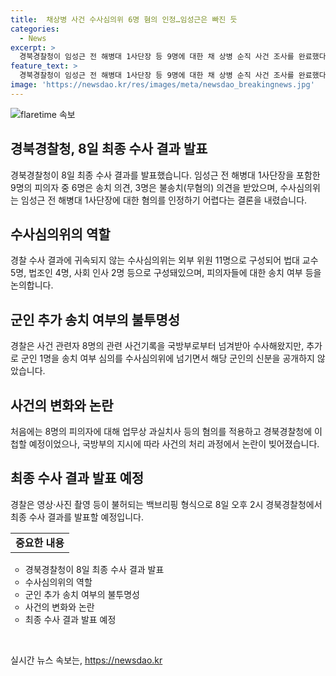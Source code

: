 ```yaml
---
title:  채상병 사건 수사심의위 6명 혐의 인정…임성근은 빠진 듯
categories:
  - News
excerpt: >
  경북경찰청이 임성근 전 해병대 1사단장 등 9명에 대한 채 상병 순직 사건 조사를 완료했다. 수사심의위는 6명에 대해 혐의가 있고, 3명에 대해 혐의가 없다는 결론을 내렸다. 수사심의위의 결론은 경찰 수사 결과에 영향을 미치지 않지만, 경찰은 최종 수사 결과를 발표할 예정이다. 이 사건은 국방부와 공수처의 개입, 수사과정의 뒷얘기로 둘러싸여 논란이 되었다. 경북경찰청은 이에 대한 자세한 내용을 공개할 예정은 없지만, 8일 오후 2시 경북경찰청에서 최종 수사 결과를 발표할 예정이다.
feature_text: >
  경북경찰청이 임성근 전 해병대 1사단장 등 9명에 대한 채 상병 순직 사건 조사를 완료했다. 수사심의위는 6명에 대해 혐의가 있고, 3명에 대해 혐의가 없다는 결론을 내렸다. 수사심의위의 결론은 경찰 수사 결과에 영향을 미치지 않지만, 경찰은 최종 수사 결과를 발표할 예정이다. 이 사건은 국방부와 공수처의 개입, 수사과정의 뒷얘기로 둘러싸여 논란이 되었다. 경북경찰청은 이에 대한 자세한 내용을 공개할 예정은 없지만, 8일 오후 2시 경북경찰청에서 최종 수사 결과를 발표할 예정이다.
image: 'https://newsdao.kr/res/images/meta/newsdao_breakingnews.jpg'
---
```


<p><img src="https://newsdao.kr/res/images/meta/newsdao_breakingnews.jpg" alt="flaretime 속보" /></p>

<h2 data-ke-size="size26">경북경찰청, 8일 최종 수사 결과 발표</h2>

<p data-ke-size="size16">경북경찰청이 8일 최종 수사 결과를 발표했습니다. 임성근 전 해병대 1사단장을 포함한 9명의 피의자 중 6명은 송치 의견, 3명은 불송치(무혐의) 의견을 받았으며, 수사심의위는 임성근 전 해병대 1사단장에 대한 혐의를 인정하기 어렵다는 결론을 내렸습니다.</p>

<h2 data-ke-size="size26">수사심의위의 역할</h2>

<p data-ke-size="size16">경찰 수사 결과에 귀속되지 않는 수사심의위는 외부 위원 11명으로 구성되어 법대 교수 5명, 법조인 4명, 사회 인사 2명 등으로 구성돼있으며, 피의자들에 대한 송치 여부 등을 논의합니다.</p>

<h2 data-ke-size="size26">군인 추가 송치 여부의 불투명성</h2>

<p data-ke-size="size16">경찰은 사건 관련자 8명의 관련 사건기록을 국방부로부터 넘겨받아 수사해왔지만, 추가로 군인 1명을 송치 여부 심의를 수사심의위에 넘기면서 해당 군인의 신분을 공개하지 않았습니다.</p>

<h2 data-ke-size="size26">사건의 변화와 논란</h2>

<p data-ke-size="size16">처음에는 8명의 피의자에 대해 업무상 과실치사 등의 혐의를 적용하고 경북경찰청에 이첩할 예정이었으나, 국방부의 지시에 따라 사건의 처리 과정에서 논란이 빚어졌습니다.</p>

<h2 data-ke-size="size26">최종 수사 결과 발표 예정</h2>

<p data-ke-size="size16">경찰은 영상·사진 촬영 등이 불허되는 백브리핑 형식으로 8일 오후 2시 경북경찰청에서 최종 수사 결과를 발표할 예정입니다.</p>

<table>
    <tbody>
        <tr>
            <td style="text-align: center; height: 17px;"><b>중요한 내용</b></td>
        </tr>
    </tbody>
</table>

<ul style="list-style-type: circle;">
    <li>경북경찰청이 8일 최종 수사 결과 발표</li>
    <li>수사심의위의 역할</li>
    <li>군인 추가 송치 여부의 불투명성</li>
    <li>사건의 변화와 논란</li>
    <li>최종 수사 결과 발표 예정</li>
</ul>

<p data-ke-size="size16">&nbsp;</p>
실시간 뉴스 속보는, <a href="https://newsdao.kr" rel="dofollow">https://newsdao.kr</a>



